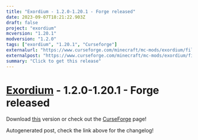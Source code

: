 ```yaml
---
title: "Exordium - 1.2.0-1.20.1 - Forge released"
date: 2023-09-07T18:21:22.903Z
draft: false
project: "exordium"
mcversion: "1.20.1"
modversion: "1.2.0"
tags: ["exordium", "1.20.1", "Curseforge"]
externalurl: "https://www.curseforge.com/minecraft/mc-mods/exordium/files/4742893"
externalpost: "https://www.curseforge.com/minecraft/mc-mods/exordium/files/4742893"
summary: "Click to get this release"
---
```

# [Exordium](/project/exordium) - 1.2.0-1.20.1 - Forge released
Download [this](https://www.curseforge.com/minecraft/mc-mods/exordium/files/4742893) version or check out the [CurseForge](https://www.curseforge.com/minecraft/mc-mods/exordium) page!

Autogenerated post, check the link above for the changelog!

